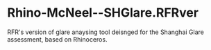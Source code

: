 # Rhino-McNeel--SHGlare.RFRver
RFR's version of glare anaysing tool deisnged for the Shanghai Glare assessment, based on Rhinoceros.
